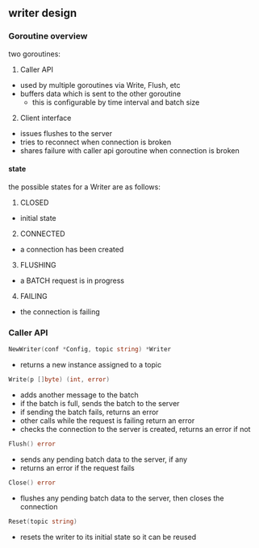 ## writer design

### Goroutine overview

two goroutines:

1.  Caller API

- used by multiple goroutines via Write, Flush, etc
- buffers data which is sent to the other goroutine
  - this is configurable by time interval and batch size

2.  Client interface

- issues flushes to the server
- tries to reconnect when connection is broken
- shares failure with caller api goroutine when connection is broken

#### state

the possible states for a Writer are as follows:

1.  CLOSED

- initial state

2.  CONNECTED

- a connection has been created

3.  FLUSHING

- a BATCH request is in progress

4.  FAILING

- the connection is failing

### Caller API

```go
NewWriter(conf *Config, topic string) *Writer
```

- returns a new instance assigned to a topic

```go
Write(p []byte) (int, error)
```

- adds another message to the batch
- if the batch is full, sends the batch to the server
- if sending the batch fails, returns an error
- other calls while the request is failing return an error
- checks the connection to the server is created, returns an error if not

```go
Flush() error
```

- sends any pending batch data to the server, if any
- returns an error if the request fails

```go
Close() error
```

- flushes any pending batch data to the server, then closes the connection

```go
Reset(topic string)
```

- resets the writer to its initial state so it can be reused
